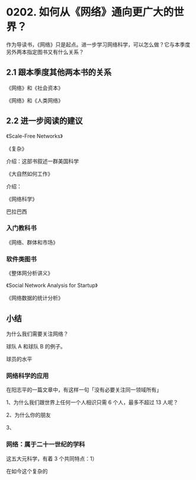# 0202. 如何从《网络》通向更广大的世界？

作为导读书，《网络》只是起点。进一步学习网络科学，可以怎么做？它与本季度另外两本指定图书又有什么关系？

## 2.1 跟本季度其他两本书的关系

《网络》和《社会资本》

《网络》和《人类网络》

## 2.2 进一步阅读的建议

《Scale-Free Networks》

《复杂》

介绍：这部书叙述一群美国科学

《大自然如何工作》

介绍：

《网络科学》

巴拉巴西

### 入门教科书

《网络、群体和市场》

### 软件类图书

《整体网分析讲义》

《Social Network Analysis for Startup》

《网络数据的统计分析》

## 小结

为什么我们需要关注网络？

球队 A 和球队 B 的例子。

球员的水平

### 网络科学的应用

在阳志平的一篇文章中，有这样一句「没有必要关注同一领域所有」

1、为什么我们跟世界上任何一个人相识只需 6 个人，最多不超过 13 人呢？

2、为什么你的朋友

3、

### 网络：属于二十一世纪的学科

这五大元科学，有着 3 个共同特点：1）

在如今这个复杂的